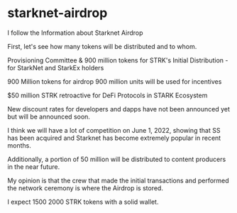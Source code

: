 # starknet-airdrop

I follow the Information about Starknet Airdrop

First, let's see how many tokens will be distributed and to whom.

Provisioning Committee & 900 million tokens for STRK's Initial Distribution - for StarkNet and StarkEx holders

900 Million tokens for airdrop
900 million units will be used for incentives

 $50 million STRK retroactive for DeFi Protocols in STARK Ecosystem

New discount rates for developers and dapps have not been announced yet but will be announced soon.

I think we will have a lot of competition on June 1, 2022, showing that SS has been acquired and Starknet has become extremely popular in recent months.

Additionally, a portion of 50 million will be distributed to content producers in the near future.

My opinion is that the crew that made the initial transactions and performed the network ceremony is where the Airdrop is stored.


I expect 1500 2000 STRK tokens with a solid wallet.
